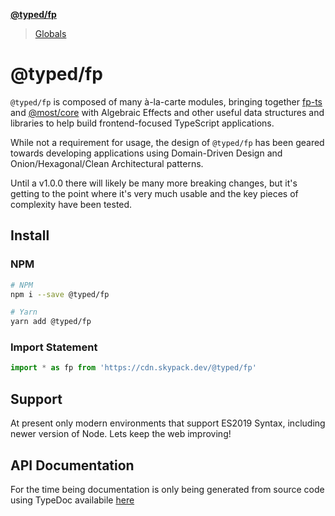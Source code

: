 **[@typed/fp](README.md)**

> [Globals](globals.md)

# @typed/fp

`@typed/fp` is composed of many à-la-carte modules, bringing together [fp-ts](https://gcanti.github.io/fp-ts/) and [@most/core](https://mostcore.readthedocs.io/en/latest/)
with Algebraic Effects and other useful data structures and libraries to help build frontend-focused TypeScript applications.

While not a requirement for usage, the design of `@typed/fp` has been geared towards developing applications using Domain-Driven Design and Onion/Hexagonal/Clean Architectural patterns.

Until a v1.0.0 there will likely be many more breaking changes, but it's getting to the point where it's very much usable and the key pieces of complexity have been tested. 

## Install

### NPM

```sh
# NPM
npm i --save @typed/fp

# Yarn
yarn add @typed/fp
```

### Import Statement 

```js
import * as fp from 'https://cdn.skypack.dev/@typed/fp'
```

## Support

At present only modern environments that support ES2019 Syntax, including newer version of Node. Lets keep the web improving! 

## API Documentation

For the time being documentation is only being generated from source code using TypeDoc availabile [here](./globals.md)
